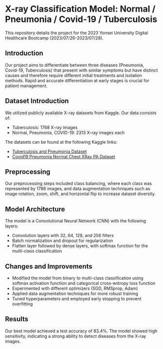 # X-ray Classification Model: Normal / Pneumonia / Covid-19 / Tuberculosis

This repository details the project for the 2023 Yonsei University Digital Healthcare Bootcamp (2023/07/26-2023/07/28).

## Introduction
Our project aims to differentiate between three diseases (Pneumonia, Covid-19, Tuberculosis) that present with similar symptoms but have distinct causes and therefore require different initial treatments and isolation methods. Rapid and accurate differentiation at early stages is crucial for patient management.

## Dataset Introduction
We utilized publicly available X-ray datasets from Kaggle. Our data consists of:
- Tuberculosis: 1788 X-ray images
- Normal, Pneumonia, COVID-19: 2313 X-ray images each

The datasets can be found at the following Kaggle links:
- [Tuberculosis and Pneumonia Dataset](https://www.kaggle.com/datasets/roshanmaur/imbalanced-tuberculosis-and-pnuemonia-dataset?resource=download)
- [Covid19 Pneumonia Normal Chest XRay PA Dataset](https://www.kaggle.com/datasets/amanullahasraf/covid19-pneumonia-normal-chest-xray-pa-dataset)

## Preprocessing
Our preprocessing steps included class balancing, where each class was represented by 1788 images, and data augmentation techniques such as image rotation, zoom, shift, and horizontal flip to increase dataset diversity.

## Model Architecture
The model is a Convolutional Neural Network (CNN) with the following layers:
- Convolution layers with 32, 64, 128, and 256 filters
- Batch normalization and dropout for regularization
- Flatten layer followed by dense layers, with softmax function for the multi-class classification

## Changes and Improvements
- Modified the model from binary to multi-class classification using softmax activation function and categorical cross-entropy loss function
- Experimented with different optimizers (SGD, RMSprop, Adam)
- Applied data augmentation techniques for more robust training
- Tuned hyperparameters and employed early stopping to prevent overfitting

## Results
Our best model achieved a test accuracy of 83.4%. The model showed high sensitivity, indicating a strong ability to detect diseases from the X-ray images.
